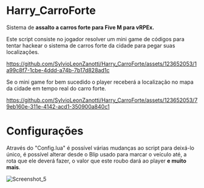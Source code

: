 # Harry_CarroForte
Sistema de **assalto a carros forte para Five M para vRPEx.**

Este script consiste no jogador resolver um mini game de códigos para tentar hackear o sistema de carros forte da cidade para pegar suas localizações.

https://github.com/SylvioLeonZanotti/Harry_CarroForte/assets/123652053/1a99c8f7-1cbe-4ddd-a74b-7b17d828ad1c

Se o mini game for bem sucedido o player receberá a localização no mapa da cidade em tempo real do carro forte.

https://github.com/SylvioLeonZanotti/Harry_CarroForte/assets/123652053/79eb160e-311e-4142-acd1-350900a840c1

# Configurações

Através do "Config.lua" é possível várias mudanças ao script para deixá-lo único, é possível alterar desde o Blip usado para marcar o veículo até, a rota que ele deverá fazer, o valor que este roubo dará ao player **e muito mais**.

![Screenshot_5](https://github.com/SylvioLeonZanotti/Harry_CarroForte/assets/123652053/6f041171-da71-462f-bd09-a42c92e6ed73)
